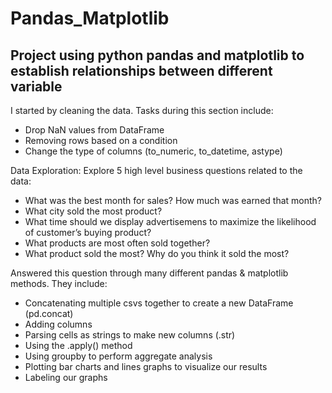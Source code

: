 # Pandas_Matplotlib
## Project using python pandas and matplotlib to establish relationships between different variable

I started by cleaning the data. Tasks during this section include:
- Drop NaN values from DataFrame
- Removing rows based on a condition
- Change the type of columns (to_numeric, to_datetime, astype)

Data Exploration: Explore 5 high level business questions related to the data:
- What was the best month for sales? How much was earned that month?
- What city sold the most product?
- What time should we display advertisemens to maximize the likelihood of customer’s buying product?
- What products are most often sold together?
- What product sold the most? Why do you think it sold the most?

Answered this question through many different pandas & matplotlib methods. They include:
- Concatenating multiple csvs together to create a new DataFrame (pd.concat)
- Adding columns
- Parsing cells as strings to make new columns (.str)
- Using the .apply() method
- Using groupby to perform aggregate analysis
- Plotting bar charts and lines graphs to visualize our results
- Labeling our graphs
